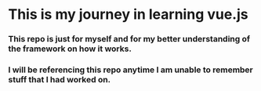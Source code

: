 # This is my journey in learning vue.js

### This repo is just for myself and for my better understanding of the framework on how it works.
### I will be referencing this repo anytime I am unable to remember stuff that I had worked on.